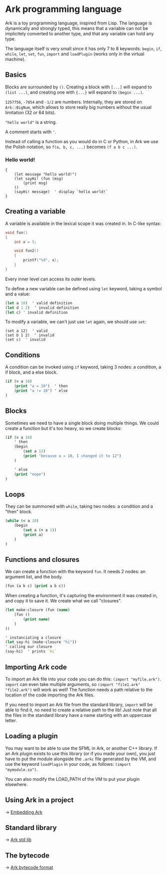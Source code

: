 # Ark programming language

Ark is a toy programming language, inspired from Lisp. The language is dynamically and strongly typed, this means that a variable can not be implicitely converted to another type, and that any variable can hold any type.

The language itself is very small since it has only 7 to 8 keywords: `begin`, `if`, `while`, `let`, `set`, `fun`, `import` and `loadPlugin` (works only in the virtual machine).

## Basics

Blocks are surrounded by `()`. Creating a block with `[...]` will expand to `(list ...)`, and creating one with `{...}` will expand to `(begin ...)`.

`1257756`, `-7854` and `-1/2` are numbers. Internally, they are stored on `Ark::BigNum`, which allows to store really big numbers without the usual limitation (32 or 64 bits).

`"hello world"` is a string.

A comment starts with `'`.

Instead of calling a function as you would do in C or Python, in Ark we use the Polish notation, so `f(a, b, c, ...)` becomes `(f a b c ...)`.

### Hello world!

```
{
    (let message "hello world!")
    (let sayHi! (fun (msg)
        (print msg)
    ))
    (sayHi! message)  ' display `hello world!`
}
```

## Creating a variable

A variable is available in the lexical scope it was created in. In C-like syntax:

```c
void fun()
{
    int x = 5;

    void fun2()
    {
        printf("%d", x);
    }
}
```

Every inner level can access its outer levels.

To define a new variable can be defined using `let` keyword, taking a symbol and a value:

```clojure
(let a 10)  ' valid definition
(let d 1 2)  ' invalid definition
(let c) ' invalid definition
```

To modify a variable, we can't just use `let` again, we should use `set`:

```
(set a 12)  ' valid
(set b 1 2)  ' invalid
(set c)  ' invalid
```

## Conditions

A condition can be invoked using `if` keyword, taking 3 nodes: a condition, a if block, and a else block.

```clojure
(if (= a 10)
    (print "a = 10")  ' then
    (print "a != 10") ' else
)
```

## Blocks

Sometimes we need to have a single block doing multiple things. We could create a function but it's too heavy, so we create blocks:

```clojure
(if (= a 10)
    ' then
    (begin
        (set a 12)
        (print "because a = 10, I changed it to 12")
    )

    ' else
    (print "nope")
)
```

## Loops

They can be summoned with `while`, taking two nodes: a condition and a "then" block.

```clojure
(while (< a 10)
    (begin
        (set a (+ a 1))
        (print a)
    )
)
```

## Functions and closures

We can create a function with the keyword `fun`. It needs 2 nodes: an argument list, and the body.

```clojure
(fun (a b c) (print a b c))
```

When creating a function, it's capturing the environment it was created in, and copy it to save it. We create what we call "closures".

```clojure
(let make-closure (fun (name)
    (fun ()
        (print name)
    )
))

' instanciating a closure
(let say-hi (make-closure "hi"))
' calling our closure
(say-hi)  ' prints `hi`
```

## Importing Ark code

To import an Ark file into your code you can do this: `(import "myfile.ark")`. `import` can even take multiple arguments, so `(import "file1.ark" "file2.ark")` will work as well! The function needs a path relative to the location of the code importing the Ark files.

If you need to import an Ark file from the standard library, `import` will be able to find it, no need to create a relative path to the lib! Just note that all the files in the standard library have a name starting with an uppercase letter.

## Loading a plugin

You may want to be able to use the SFML in Ark, or another C++ library. If an Ark plugin exists to use this library (or if you made your own), you just have to put the module alongside the `.arkc` file generated by the VM, and use the keyword `loadPlugin` in your code, as follows: `(import "mymodule.so")`.

You can also modify the LOAD_PATH of the VM to put your plugin elsewhere.

## Using Ark in a project

-> [Embedding Ark](embedding.md)

## Standard library

-> [Ark std lib](lib.md)

## The bytecode

-> [Ark bytecode format](bytecode.md)
